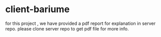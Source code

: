 # client-bariume
for this project , we have provided a pdf report for explanation in server repo. 
please clone server repo to get pdf file for more info.
